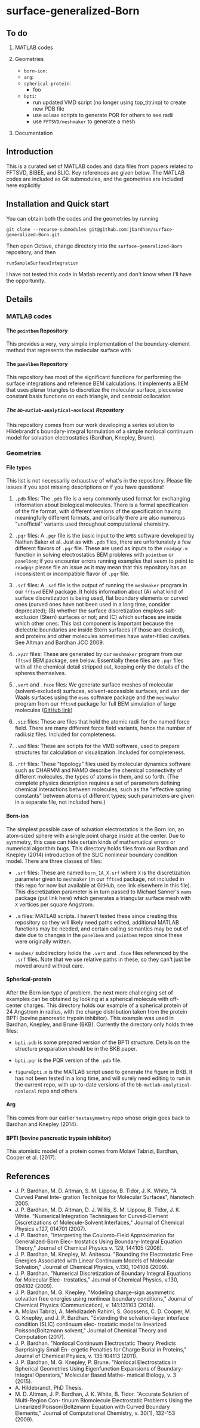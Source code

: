 # surface-generalized-Born

## To do

1. MATLAB codes

2. Geometries
   - `born-ion`:
   - `arg`:
   - `spherical-protein`:
     - foo
   - `bpti`:
     - run updated VMD script (no longer using top_titr.inp) to create new PDB file
     - use `molman` scripts to generate PQR for others to see radii
     - use `FFTSVD/meshmaker` to generate a mesh

3. Documentation


## Introduction

This is a curated set of MATLAB codes and data files from papers
related to FFTSVD, BIBEE, and SLIC. Key references are given below.
The MATLAB codes are included as Git submodules, and the geometries
are included here explicitly

## Installation and Quick start

You can obtain both the codes and the geometries by running
```
git clone --recurse-submodules git@github.com:jbardhan/surface-generalized-Born.git 
```

Then open Octave, change directory into the `surface-generalized-Born` repository, and then
```
runSampleSurfaceIntegration
```

I have not tested this code in Matlab recently and don't know when I'll have the opportunity.


## Details

### MATLAB codes

#### The `pointbem` Repository

This provides a very, very simple implementation of the
boundary-element method that represents the molecular surface with 

#### The `panelbem` Repository

This repository has most of the significant functions for performing
the surface integrations and reference BEM calculations.  It
implements a BEM that uses planar triangles to discretize the
molecular surface, piecewise constant basis functions on each
triangle, and centroid collocation.

##### The `bb-matlab-analytical-nonlocal` Repository

This repository comes from our work developing a series solution to
Hildebrandt's boundary-integral formulation of a simple nonlocal
continuum model for solvation electrostatics (Bardhan, Knepley, Brune).


### Geometries

#### File types

This list is not necessarily exhaustive of what's in the
repository. Please file issues if you spot missing descriptions or if
you have questions!

1. `.pdb` files: The `.pdb` file is a very commonly used format for
exchanging information about biological molecules.  There is a formal
specification of the file format, with different versions of the
specification having meaningfully different formats, and critically
there are also numerous "unofficial" variants used throughout
computational chemistry.  

2. `.pqr` files: A `.pqr` file is the basic input to the `APBS`
software developed by Nathan Baker et al.  Just as with `.pdb` files,
there are unfortunately a few different flavors of `.pqr` file.  These
are used as inputs to the `readpqr.m` function in solving
electrostatics BEM problems with `pointbem` or `panelbem`; if you
encounter errors running examples that seem to point to `readpqr`
please file an issue as it may mean that this repository has an
inconsistent or incompatible flavor of `.pqr` file.

3. `.srf` files: A `.srf` file is the output of running the
`meshmaker` program in our `fftsvd` BEM package.  It holds information
about (A) what kind of surface discretization is being used, flat
boundary elements or curved ones (curved ones have not been used in a
long time, consider deprecated); (B) whether the surface
discretization employs salt-exclusion (Stern) surfaces or not; and (C)
which surfaces are inside which other ones. This last component is
important because the dielectric boundaries are inside Stern surfaces
(if those are desired), and proteins and other molecules sometimes
have water-filled cavities.  See Altman and Bardhan JCC 2009.

4. `.xyzr` files: These are generated by our `meshmaker` program from
our `fftsvd` BEM package, see below.  Essentially these files are
`.pqr` files with all the chemical detail stripped out, keeping only
the details of the spheres themselves.

5. `.vert` and `.face` files: We generate surface meshes of molecular
(solvent-excluded) surfaces, solvent-accessible surfaces, and van der
Waals surfaces using the `msms` software package and the `meshmaker`
program from our `fftsvd` package for full BEM simulation of large
molecules ([GitHub link](https://github.com/jbardhan/fftsvd))

6. `.siz` files: These are files that hold the atomic radii for the
named force field.  There are many different force field variants,
hence the number of radii.siz files.  Included for completeness.

7. `.vmd` files: These are scripts for the VMD software, used to
prepare structures for calculation or visualization.  Included for
completeness.

8. `.rtf` files: These "topology" files used by molecular dynamics
software such as CHARMM and NAMD describe the chemical connectivity of
different molecules, the types of atoms in them, and so forth.  (The
complete physics description requires a set of parameters defining
chemical interactions between molecules, such as the "effective spring
constants" between atoms of different types; such parameters are given
in a separate file, not included here.)



#### Born-ion

The simplest possible case of solvation electrostatics is the Born
ion, an atom-sized sphere with a single point charge inside at the
center. Due to symmetry, this case can hide certain kinds of
mathematical errors or numerical algorithm bugs.  This directory holds
files from our Bardhan and Knepley (2014) introduction of the SLIC
nonlinear boundary condition model.  There are three classes of files:

- `.srf` files: These are named `born_1A_X.srf` where `X` is the
  discretization parameter given to `meshmaker` (in our `fftsvd`
  package, not included in this repo for now but available at GitHub,
  see link elsewhere in this file).  This discretization parameter is
  in turn passed to Michael Sanner's `msms` package (put link here)
  which generates a triangular surface mesh with `X` vertices per
  square Angstrom.

- `.m` files: MATLAB scripts.  I haven't tested these since creating
  this repository so they will likely need paths edited, additional
  MATLAB functions may be needed, and certain calling semantics may be
  out of date due to changes in the `panelbem` and `pointbem` repos
  since these were originally written.

- `meshes/` subdirectory holds the `.vert` and `.face` files
  referenced by the `.srf` files.  Note that we use relative paths in
  these, so they can't just be moved around without care.

#### Spherical-protein

After the Born ion type of problem, the next more challenging set of
examples can be obtained by looking at a spherical molecule with
off-center charges.  This directory holds our example of a spherical
protein of 24 Angstrom in radius, with the charge distribution taken
from the protein BPTI (bovine pancreatic trypsin inhibitor).  This
example was used in Bardhan, Knepley, and Brune (BKB). Currently the
directory only holds three files:

- `bpti.pdb` is some prepared version of the BPTI structure. Details
  on the structure preparation should be in the BKB paper.

- `bpti.pqr` is the PQR version of the `.pdb` file.

- `figureBpti.m` is the MATLAB script used to generate the figure in
  BKB.  It has not been tested in a long time, and will surely need
  editing to run in the current repo, with up-to-date versions of the
  `bb-matlab-analytical-nonlocal` repo and others.



#### Arg

This comes from our earlier `testasymmetry` repo whose origin goes
back to Bardhan and Knepley (2014).


#### BPTI (bovine pancreatic trypsin inhibitor)

This atomistic model of a protein comes from Molavi Tabrizi, Bardhan,
Cooper et al. (2017).  

## References

- J. P. Bardhan, M. D. Altman, S. M. Lippow, B. Tidor, J. K. White, "A Curved Panel Inte-
gration Technique for Molecular Surfaces", Nanotech 2005.
- J. P. Bardhan, M. D. Altman, D. J. Willis, S. M. Lippow, B. Tidor, J. K. White. "Numerical
Integration Techniques for Curved-Element Discretizations of Molecule-Solvent Interfaces,"
Journal of Chemical Physics v.127, 014701 (2007).
- J. P. Bardhan, "Interpreting the Coulomb-Field Approximation for Generalized-Born Elec-
trostatics Using Boundary-Integral Equation Theory," Journal of Chemical Physics v. 129,
144105 (2008).
- J. P. Bardhan, M. Knepley, M. Anitescu. "Bounding the Electrostatic Free Energies Associated
with Linear Continuum Models of Molecular Solvation," Journal of Chemical Physics, v.130,
104108 (2009).
- J. P. Bardhan, "Numerical Discretization of Boundary Integral Equations for Molecular Elec-
trostatics," Journal of Chemical Physics, v.130, 094102 (2009).
- J. P. Bardhan, M. G. Knepley. "Modeling charge-sign asymmetric solvation free energies using
nonlinear boundary conditions," Journal of Chemical Physics (Communication), v. 141:131103
(2014).
- A. Molavi Tabrizi, A. Mehdizadeh Rahimi, S. Goossens, C. D. Cooper, M. G. Knepley, and
J. P. Bardhan. "Extending the solvation-layer interface condition (SLIC) continuum elec-
trostatic model to linearized Poisson{Boltzmann solvent," Journal of Chemical Theory and
Computation (2017).
- J. P. Bardhan. "Nonlocal Continuum Electrostatic Theory Predicts Surprisingly Small En-
ergetic Penalties for Charge Burial in Proteins," Journal of Chemical Physics, v. 135:104113
(2011).
- J. P. Bardhan, M. G. Knepley, P. Brune. "Nonlocal Electrostatics in Spherical Geometries
Using Eigenfunction Expansions of Boundary-Integral Operators," Molecular Based Mathe-
matical Biology, v. 3 (2015).
- A. Hildebrandt, PhD Thesis.
- M. D. Altman, J. P. Bardhan, J. K. White, B. Tidor. "Accurate Solution of Multi-Region Con-
tinuum Biomolecule Electrostatic Problems Using the Linearized Poisson{Boltzmann Equation
with Curved Boundary Elements," Journal of Computational Chemistry, v. 30(1), 132-153
(2009).